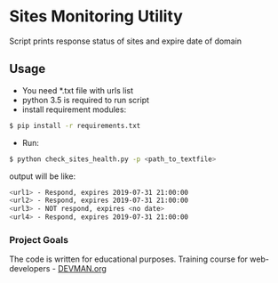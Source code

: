 # Sites Monitoring Utility

Script prints response status of sites and expire date of domain 


## Usage
* You need *.txt file with urls list
* python 3.5 is required to run script
* install requirement modules:
```bash
$ pip install -r requirements.txt
```
* Run:

```bash
$ python check_sites_health.py -p <path_to_textfile>
```
output will be like:
```bash
<url1> - Respond, expires 2019-07-31 21:00:00
<url2> - Respond, expires 2019-07-31 21:00:00
<url3> - NOT respond, expires <no date>
<url4> - Respond, expires 2019-07-31 21:00:00
```

### Project Goals

The code is written for educational purposes. Training course for web-developers - [DEVMAN.org](https://devman.org)
